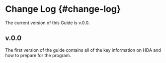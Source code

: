 # Change Log {#change-log}

The current version of this Guide is v.0.0.


## v.0.0

The first version of the guide contains all of the key information on HDA and how to prepare for the program.
